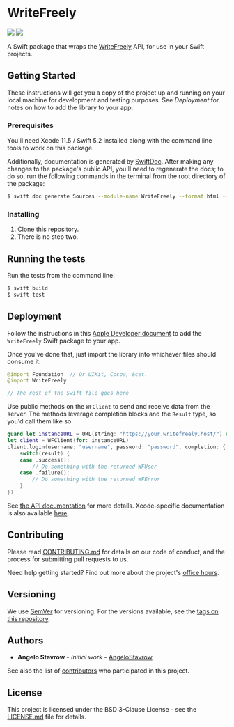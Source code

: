# WriteFreely

[![](https://img.shields.io/endpoint?url=https%3A%2F%2Fswiftpackageindex.com%2Fapi%2Fpackages%2Fwritefreely%2Fwritefreely-swift%2Fbadge%3Ftype%3Dswift-versions)](https://swiftpackageindex.com/writefreely/writefreely-swift)
[![](https://img.shields.io/endpoint?url=https%3A%2F%2Fswiftpackageindex.com%2Fapi%2Fpackages%2Fwritefreely%2Fwritefreely-swift%2Fbadge%3Ftype%3Dplatforms)](https://swiftpackageindex.com/writefreely/writefreely-swift)

A Swift package that wraps the [WriteFreely](https://writefreely.org) API, for use in your Swift projects.

## Getting Started

These instructions will get you a copy of the project up and running on your local machine for development and testing
purposes. See _Deployment_ for notes on how to add the library to your app.

### Prerequisites

You'll need Xcode 11.5 / Swift 5.2 installed along with the command line tools to work on this package.

Additionally, documentation is generated by [SwiftDoc](https://github.com/SwiftDocOrg/swift-doc). After making any
changes to the package's public API, you'll need to regenerate the docs; to do so, run the following commands in the
terminal from the root directory of the package:

```bash
$ swift doc generate Sources --module-name WriteFreely --format html --output ./docs --base-url https://writefreely.github.io/writefreely-swift/
```

### Installing

1. Clone this repository.
2. There is no step two.

## Running the tests

Run the tests from the command line:

```bash
$ swift build
$ swift test
```

## Deployment

Follow the instructions in this [Apple Developer document](https://developer.apple.com/documentation/swift_packages/adding_package_dependencies_to_your_app) to add the `WriteFreely` Swift package to your app.

Once you've done that, just import the library into whichever files should consume it:

```swift
@import Foundation  // Or UIKit, Cocoa, &cet.
@import WriteFreely

// The rest of the Swift file goes here
```

Use public methods on the `WFClient` to send and receive data from the server. The methods leverage completion blocks
and the `Result` type, so you'd call them like so:

```swift
guard let instanceURL = URL(string: "https://your.writefreely.host/") else { fatalError() }
let client = WFClient(for: instanceURL)
client.login(username: "username", password: "password", completion: { result in
    switch(result) {
    case .success():
        // Do something with the returned WFUser
    case .failure():
        // Do something with the returned WFError
    }
})
```

See [the API documentation](https://developers.write.as/docs/api/?swift) for more details. Xcode-specific documentation
is also available [here](https://writefreely.github.io/writefreely-swift/).

## Contributing

Please read [CONTRIBUTING.md](CONTRIBUTING.md) for details on our code of conduct, and the process for submitting pull
requests to us.

Need help getting started? Find out more about the project's [office hours](https://discuss.write.as/t/office-hours-for-writefreely-swift-projects/2788).

## Versioning

We use [SemVer](http://semver.org/) for versioning. For the versions available, see the [tags on this repository](https://github.com/writeas/writefreely-swift/tags).

## Authors

* **Angelo Stavrow** - *Initial work* - [AngeloStavrow](https://github.com/AngeloStavrow)

See also the list of [contributors](https://github.com/writeas/writefreely-swift/contributors) who participated in this project.

## License

This project is licensed under the BSD 3-Clause License - see the [LICENSE.md](LICENSE.md) file for details.
